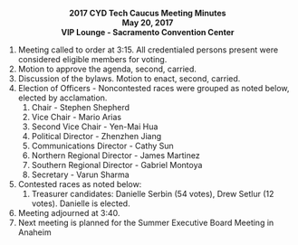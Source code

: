 <p align="center">
<b> 2017 CYD Tech Caucus Meeting Minutes </b></br/>
<b> May 20, 2017 </b><br/>
<b> VIP Lounge - Sacramento Convention Center </b><br/>
</p>

1. Meeting called to order at 3:15. All credentialed persons present were considered eligible members for voting.
1. Motion to approve the agenda, second, carried.
1. Discussion of the bylaws. Motion to enact, second, carried.
1. Election of Officers - Noncontested races were grouped as noted below, elected by acclamation.
   1. Chair - Stephen Shepherd
   1. Vice Chair - Mario Arias
   1. Second Vice Chair - Yen-Mai Hua
   1. Political Director - Zhenzhen Jiang
   1. Communications Director - Cathy Sun
   1. Northern Regional Director - James Martinez
   1. Southern Regional Director - Gabriel Montoya
   1. Secretary - Varun Sharma
1. Contested races as noted below:
    1. Treasurer candidates: Danielle Serbin (54 votes), Drew Setlur (12 votes). Danielle is elected.
1. Meeting adjourned at 3:40.
1. Next meeting is planned for the Summer Executive Board Meeting in Anaheim
